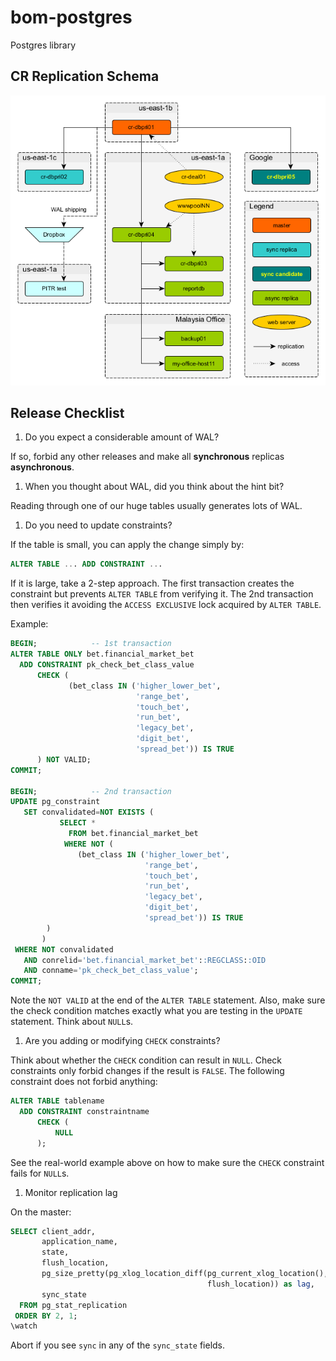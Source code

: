 # bom-postgres
Postgres library

## CR Replication Schema

![CR Replication Schema](doc/cr-replication-final.png)

## Release Checklist

1. Do you expect a considerable amount of WAL?

  If so, forbid any other releases and make all **synchronous** replicas
  **asynchronous**.

1. When you thought about WAL, did you think about the hint bit?

  Reading through one of our huge tables usually generates lots of WAL.

1. Do you need to update constraints?

  If the table is small, you can apply the change simply by:

  ```sql
  ALTER TABLE ... ADD CONSTRAINT ...
  ```

  If it is large, take a 2-step approach. The first transaction creates the
  constraint but prevents `ALTER TABLE` from verifying it. The 2nd transaction
  then verifies it avoiding the `ACCESS EXCLUSIVE` lock acquired by `ALTER
  TABLE`.

  Example:

  ```sql
  BEGIN;            -- 1st transaction
  ALTER TABLE ONLY bet.financial_market_bet
    ADD CONSTRAINT pk_check_bet_class_value
        CHECK (
               (bet_class IN ('higher_lower_bet',
                              'range_bet',
                              'touch_bet',
                              'run_bet',
                              'legacy_bet',
                              'digit_bet',
                              'spread_bet')) IS TRUE
        ) NOT VALID;
  COMMIT;
  
  BEGIN;            -- 2nd transaction
  UPDATE pg_constraint
     SET convalidated=NOT EXISTS (
             SELECT *
               FROM bet.financial_market_bet
              WHERE NOT (
                 (bet_class IN ('higher_lower_bet',
                                'range_bet',
                                'touch_bet',
                                'run_bet',
                                'legacy_bet',
                                'digit_bet',
                                'spread_bet')) IS TRUE
          )
         )
   WHERE NOT convalidated
     AND conrelid='bet.financial_market_bet'::REGCLASS::OID
     AND conname='pk_check_bet_class_value';
  COMMIT;
  ```
  
  Note the `NOT VALID` at the end of the `ALTER TABLE` statement. Also, make
  sure the check condition matches exactly what you are testing in the
  `UPDATE` statement. Think about `NULL`s.

1. Are you adding or modifying `CHECK` constraints?

  Think about whether the `CHECK` condition can result in `NULL`. Check
  constraints only forbid changes if the result is `FALSE`. The following
  constraint does not forbid anything:

  ```sql
  ALTER TABLE tablename
    ADD CONSTRAINT constraintname
        CHECK (
            NULL
        );
  ```
  
  See the real-world example above on how to make sure the `CHECK` constraint
  fails for `NULL`s.

1. Monitor replication lag

  On the master:

  ```sql
  SELECT client_addr,
         application_name,
         state,
         flush_location,
         pg_size_pretty(pg_xlog_location_diff(pg_current_xlog_location(),
                                              flush_location)) as lag,
         sync_state
    FROM pg_stat_replication
   ORDER BY 2, 1;
  \watch
  ```

  Abort if you see `sync` in any of the `sync_state` fields.
